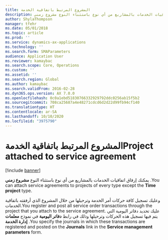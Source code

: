 ```yaml
---
title: المشروع المرتبط باتفاقية الخدمة
description: يمكنك إرفاق اتفاقيات الخدمات بالمشاريع من أي نوع باستثناء النوع مشروع زمني.
author: ShylaThompson
manager: tfehr
ms.date: 05/01/2018
ms.topic: article
ms.prod: ''
ms.service: dynamics-ax-applications
ms.technology: ''
ms.search.form: SMAParameters
audience: Application User
ms.reviewer: kamaybac
ms.search.scope: Core, Operations
ms.custom: ''
ms.assetid: ''
ms.search.region: Global
ms.author: kamaybac
ms.search.validFrom: 2016-02-28
ms.dyn365.ops.version: AX 7.0.0
ms.openlocfilehash: 0c0a1ebd51830766332929792ddc0256ab15f5b2
ms.sourcegitcommit: 708ca25687a4e48271cdcd6d2d22d99fb94cf140
ms.translationtype: HT
ms.contentlocale: ar-SA
ms.lasthandoff: 10/10/2020
ms.locfileid: "3975790"
---
```

# <a name="project-attached-to-service-agreement"></a><span data-ttu-id="f676f-103">المشروع المرتبط باتفاقية الخدمة</span><span class="sxs-lookup"><span data-stu-id="f676f-103">Project attached to service agreement</span></span> 

[!include [banner](../includes/banner.md)]


<span data-ttu-id="f676f-104">يمكنك إرفاق اتفاقيات الخدمات بالمشاريع من أي نوع باستثناء النوع **مشروع زمني** .</span><span class="sxs-lookup"><span data-stu-id="f676f-104">You can attach service agreements to projects of every type except the **Time project** type.</span></span>

<span data-ttu-id="f676f-105">وعليك تسجيل كافة حركات أمر الخدمة وترحيلها من خلال المشروع الذي أرفقته باتفاقية الخدمات.</span><span class="sxs-lookup"><span data-stu-id="f676f-105">You register and post all service order transactions through the project that you attach to the service agreement.</span></span> <span data-ttu-id="f676f-106">عليك تحديد دفاتر اليومية التي يتم فيها تسجيل هذه الحركات وترحيلها وذلك في رابط **دفاتر اليومية** في نموذج **معلمات إدارة الخدمة** .</span><span class="sxs-lookup"><span data-stu-id="f676f-106">You specify the journals in which these transactions are registered and posted on the **Journals** link in the **Service management parameters** form.</span></span>

  


